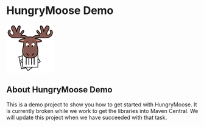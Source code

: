 # HungryMoose Demo

<img src="moose-01.png" alt="HungryMoose moose image" width="25%" height="25%">

## About HungryMoose Demo

This is a demo project to show you how to get started with HungryMoose. It is currently broken while we work to get the 
libraries into Maven Central. We will update this project when we have succeeded with that task.